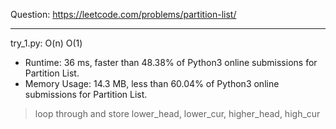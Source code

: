 Question: https://leetcode.com/problems/partition-list/

---

try_1.py: O(n) O(1)

* Runtime: 36 ms, faster than 48.38% of Python3 online submissions for Partition List.
* Memory Usage: 14.3 MB, less than 60.04% of Python3 online submissions for Partition List.

> loop through and store lower_head, lower_cur, higher_head, high_cur